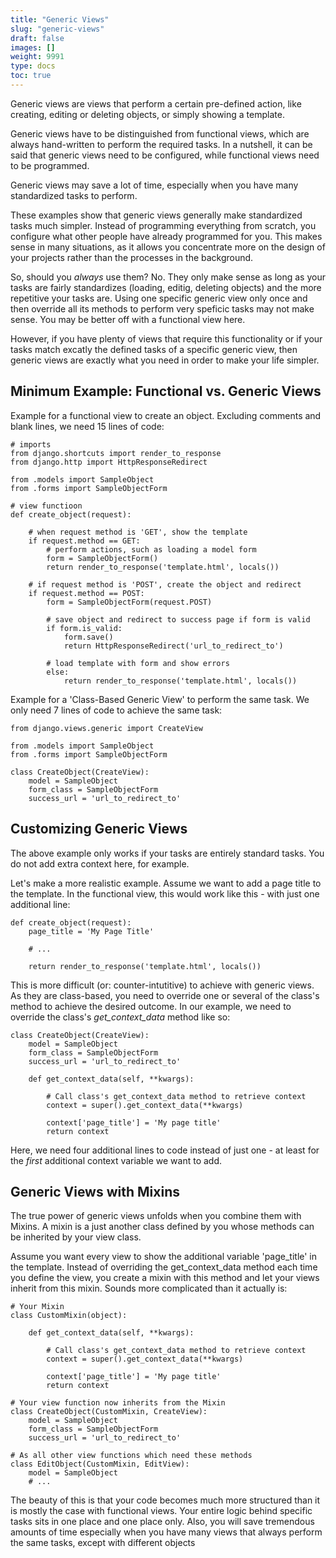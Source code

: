 ```yaml
---
title: "Generic Views"
slug: "generic-views"
draft: false
images: []
weight: 9991
type: docs
toc: true
---
```


Generic views are views that perform a certain pre-defined action, like creating, editing or deleting objects, or simply showing a template. 

Generic views have to be distinguished from functional views, which are always hand-written to perform the required tasks. In a nutshell, it can be said that generic views need to be configured, while functional views need to be programmed.

Generic views may save a lot of time, especially when you have many standardized tasks to perform.



These examples show that generic views generally make standardized tasks much simpler. Instead of programming everything from scratch, you configure what other people have already programmed for you. This makes sense in many situations, as it allows you concentrate more on the design of your projects rather than the processes in the background.

So, should you *always* use them? No. They only make sense as long as your tasks are fairly standardizes (loading, editig, deleting objects) and the more repetitive your tasks are. Using one specific generic view only once and then override all its methods to perform very speficic tasks may not make sense. You may be better off with a functional view here.

However, if you have plenty of views that require this functionality or if your tasks match excatly the defined tasks of a specific generic view, then generic views are exactly what you need in order to make your life simpler.

## Minimum Example: Functional vs. Generic Views
Example for a functional view to create an object. Excluding comments and blank lines, we need 15 lines of code:

    # imports
    from django.shortcuts import render_to_response
    from django.http import HttpResponseRedirect

    from .models import SampleObject
    from .forms import SampleObjectForm
    
    # view functioon
    def create_object(request):
        
        # when request method is 'GET', show the template
        if request.method == GET:
            # perform actions, such as loading a model form
            form = SampleObjectForm()
            return render_to_response('template.html', locals())
        
        # if request method is 'POST', create the object and redirect
        if request.method == POST:
            form = SampleObjectForm(request.POST)

            # save object and redirect to success page if form is valid
            if form.is_valid:
                form.save()
                return HttpResponseRedirect('url_to_redirect_to')

            # load template with form and show errors
            else:
                return render_to_response('template.html', locals())

Example for a 'Class-Based Generic View' to perform the same task. We only need 7 lines of code to achieve the same task:
    
    from django.views.generic import CreateView
    
    from .models import SampleObject
    from .forms import SampleObjectForm

    class CreateObject(CreateView):
        model = SampleObject
        form_class = SampleObjectForm
        success_url = 'url_to_redirect_to'
        
    

## Customizing Generic Views
The above example only works if your tasks are entirely standard tasks. You do not add extra context here, for example. 

Let's make a more realistic example. Assume we want to add a page title to the template. In the functional view, this would work like this - with just one additional line:

    def create_object(request):
        page_title = 'My Page Title'

        # ...

        return render_to_response('template.html', locals())

  
This is more difficult (or: counter-intutitive) to achieve with generic views. As they are class-based, you need to override one or several of the class's method to achieve the desired outcome. In our example, we need to override the class's *get_context_data* method like so:

    class CreateObject(CreateView):
        model = SampleObject
        form_class = SampleObjectForm
        success_url = 'url_to_redirect_to'

        def get_context_data(self, **kwargs):
            
            # Call class's get_context_data method to retrieve context
            context = super().get_context_data(**kwargs) 
            
            context['page_title'] = 'My page title'
            return context

Here, we need four additional lines to code instead of just one - at least for the *first* additional context variable we want to add.


## Generic Views with Mixins
The true power of generic views unfolds when you combine them with Mixins. A mixin is a just another class defined by you whose methods can be inherited by your view class. 

Assume you want every view to show the additional variable 'page_title' in the template. Instead of overriding the get_context_data method each time you define the view, you create a mixin with this method and let your views inherit from this mixin. Sounds more complicated than it actually is:

    # Your Mixin
    class CustomMixin(object):
        
        def get_context_data(self, **kwargs):
            
            # Call class's get_context_data method to retrieve context
            context = super().get_context_data(**kwargs) 
            
            context['page_title'] = 'My page title'
            return context

    # Your view function now inherits from the Mixin
    class CreateObject(CustomMixin, CreateView):
        model = SampleObject
        form_class = SampleObjectForm
        success_url = 'url_to_redirect_to'

    # As all other view functions which need these methods
    class EditObject(CustomMixin, EditView):
        model = SampleObject
        # ...

The beauty of this is that your code becomes much more structured than it is mostly the case with functional views. Your entire logic behind specific tasks sits in one place and one place only. Also, you will save tremendous amounts of time especially when you have many views that always perform the same tasks, except with different objects

